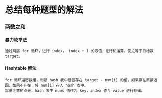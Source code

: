 # 总结每种题型的解法

### 两数之和

#### 暴力枚举法
    通过两层 for 循环，进行 index， index + 1 的取值，进行和运算，使之等于目标数 target。
    
#### Hashtable 解法
    for 循环遍历数组，判断 hash 表中是否存在 target - num[i] 的值，如果存在直接返回，如果不存在，将 num[i] 存入 hash 表中。
    需要注意的点是，hash 表中 nums 值作为 key，index 作为 value 进行存储。
